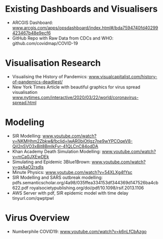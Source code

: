 # Existing Dashboards and Visualisers
- ARCGIS Dashboard: 
www.arcgis.com/apps/opsdashboard/index.html#/bda7594740fd40299423467b48e9ecf6   
- GitHub Repo with Raw Data from CDCs and WHO:
github.com/covidmap/COVID-19

# Visualisation Research
- Visualising the History of Pandemics:
www.visualcapitalist.com/history-of-pandemics-deadliest/
- New York Times Article with beautiful graphics for virus spread visualisation
www.nytimes.com/interactive/2020/03/22/world/coronavirus-spread.html

# Modeling
- SIR Modelling:
www.youtube.com/watch?v=NKMHhm2Zbkw&fbclid=IwAR0biOtlgz7ne9wYPCOqeV8-QiI2nSVO3xBjt8BmlkFvr-41QLCnC84odDA
- Khan Academy Death Simulation Modelling:
www.youtube.com/watch?v=mCa0JXEwDEk
- Simulating and Epidemic 3Blue1Brown: 
www.youtube.com/watch?v=gxAaO2rsdIs
- Minute Physics:
www.youtube.com/watch?v=54XLXg4fYsc
- SIR Modelling and SARS outbreak modelling:
pdfs.semanticscholar.org/4a98/035ffea334153df344369d147526ba4cb622.pdf
royalsocietypublishing.org/doi/pdf/10.1098/rsif.2013.1106
- AWS Server with pdf, SIR epidemic model with time delay
tinyurl.com/qwptpwl

# Virus Overview
- Numberphile COVID19:
www.youtube.com/watch?v=k6nLfCbAzgo
